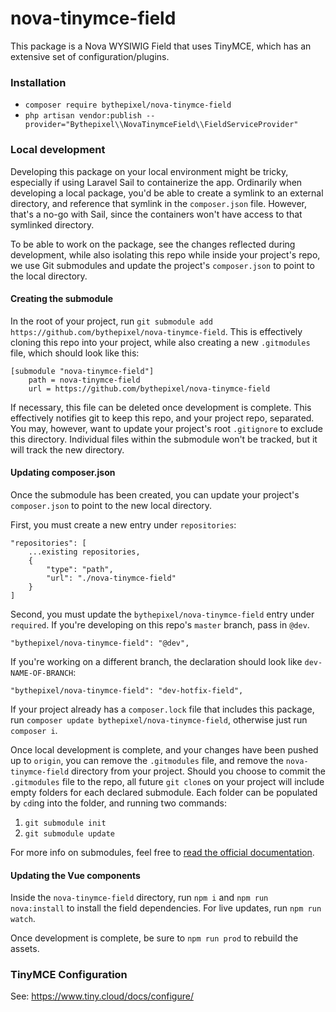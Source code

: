 # nova-tinymce-field
This package is a Nova WYSIWIG Field that uses TinyMCE, which has an extensive set of configuration/plugins.

### Installation
- `composer require bythepixel/nova-tinymce-field`
- `php artisan vendor:publish --provider="Bythepixel\\NovaTinymceField\\FieldServiceProvider"`

### Local development
Developing this package on your local environment might be tricky, especially if using Laravel Sail to containerize the app. Ordinarily when developing a local package, you'd be able to create a symlink to an external directory, and reference that symlink in the `composer.json` file. However, that's a no-go with Sail, since the containers won't have access to that symlinked directory.

To be able to work on the package, see the changes reflected during development, while also isolating this repo while inside your project's repo, we use Git submodules and update the project's `composer.json` to point to the local directory.


#### Creating the submodule
In the root of your project, run `git submodule add https://github.com/bythepixel/nova-tinymce-field`. This is effectively cloning this repo into your project, while also creating a new `.gitmodules` file, which should look like this:

```
[submodule "nova-tinymce-field"]
    path = nova-tinymce-field
    url = https://github.com/bythepixel/nova-tinymce-field
```

If necessary, this file can be deleted once development is complete. This effectively notifies git to keep this repo, and your project repo, separated. You may, however, want to update your project's root `.gitignore` to exclude this directory. Individual files within the submodule won't be tracked, but it will track the new directory.

#### Updating composer.json
Once the submodule has been created, you can update your project's `composer.json` to point to the new local directory.

First, you must create a new entry under `repositories`:

```
"repositories": [
    ...existing repositories,
    {
        "type": "path",
        "url": "./nova-tinymce-field"
    }
]
```

Second, you must update the `bythepixel/nova-tinymce-field` entry under `required`. If you're developing on this repo's `master` branch, pass in `@dev`.

```
"bythepixel/nova-tinymce-field": "@dev",
```

If you're working on a different branch, the declaration should look like `dev-NAME-OF-BRANCH`:

```
"bythepixel/nova-tinymce-field": "dev-hotfix-field",
```

If your project already has a `composer.lock` file that includes this package, run `composer update bythepixel/nova-tinymce-field`, otherwise just run `composer i`.

Once local development is complete, and your changes have been pushed up to `origin`, you can remove the `.gitmodules` file, and remove the `nova-tinymce-field` directory from your project. Should you choose to commit the `.gitmodules` file to the repo, all future `git clone`s on your project will include empty folders for each declared submodule. Each folder can be populated by `cd`ing into the folder, and running two commands:
1) `git submodule init`
2) `git submodule update`

For more info on submodules, feel free to [read the official documentation](https://git-scm.com/book/en/v2/Git-Tools-Submodules).

#### Updating the Vue components

Inside the `nova-tinymce-field` directory, run `npm i` and `npm run nova:install` to install the field dependencies. For live updates, run `npm run watch`.

Once development is complete, be sure to `npm run prod` to rebuild the assets.

### TinyMCE Configuration
See: https://www.tiny.cloud/docs/configure/
